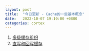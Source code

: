 ```yaml
---
layout: post
title:  "今日更新 - Cache的一些基本概念"
date:   2022-10-07 19:10:00 +0800
categories: cortex
---
```


1. [多级缓存组织](/cortex/concept/cache/multilevel_cache/index.md)
2. [直写和回写缓存](/cortex/concept/cache/write_through_and_back_in_cache/index.md)
